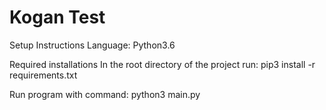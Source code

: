 # Kogan Test
Setup Instructions
Language: Python3.6

Required installations
In the root directory of the project run:
pip3 install -r requirements.txt

Run program with command:
python3 main.py
